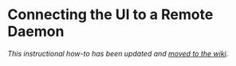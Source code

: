 # Connecting the UI to a Remote Daemon

_This instructional how-to has been updated and [moved to the wiki](https://github.com/Cryptodoge-Network/cryptodoge/wiki/Connecting-the-UI-to-a-remote-daemon)._
